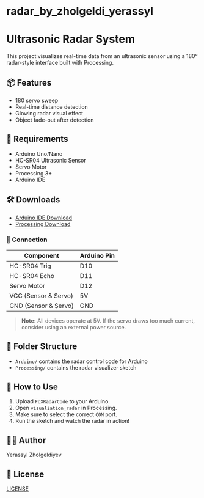 # radar_by_zholgeldi_yerassyl
# Ultrasonic Radar System

This project visualizes real-time data from an ultrasonic sensor using a 180° radar-style interface built with Processing.

## 📦 Features
- 180 servo sweep
- Real-time distance detection
- Glowing radar visual effect
- Object fade-out after detection

## 🧰 Requirements
- Arduino Uno/Nano
- HC-SR04 Ultrasonic Sensor
- Servo Motor
- Processing 3+
- Arduino IDE

## 🛠 Downloads

- [Arduino IDE Download](https://www.arduino.cc/en/software)
- [Processing Download](https://processing.org/download/)


### 🔌 Connection

| Component      | Arduino Pin     |
|----------------|-----------------|
| HC-SR04 Trig   | D10             |
| HC-SR04 Echo   | D11             |
| Servo Motor    | D12             |
| VCC (Sensor & Servo) | 5V       |
| GND (Sensor & Servo) | GND      |

> **Note:** All devices operate at 5V. If the servo draws too much current, consider using an external power source.


## 📂 Folder Structure
- `Arduino/` contains the radar control code for Arduino
- `Processing/` contains the radar visualizer sketch

## 🔌 How to Use
1. Upload `FoXRadarCode` to your Arduino.
2. Open `visualiation_radar` in Processing.
3. Make sure to select the correct `COM` port.
4. Run the sketch and watch the radar in action!

## 🧑‍💻 Author
Yerassyl Zholgeldiyev

## 📄 License
[LICENSE](./LICENSE)

